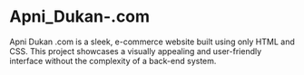 # Apni_Dukan-.com
Apni Dukan .com is a sleek,  e-commerce website built using only HTML and CSS. This project showcases a visually appealing and user-friendly interface without the complexity of a back-end system.  
